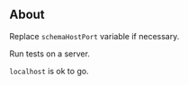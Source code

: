## About ##

Replace `schemaHostPort` variable if necessary.

Run tests on a server.

`localhost` is ok to go.